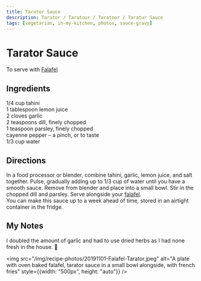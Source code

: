 ```yaml
---
title: Tarator Sauce
description: Tarator / Taratour / Taratoor / Taratur Sauce
tags: [vegetarian, in-my-kitchen, photos, sauce-gravy]
---
```


# Tarator Sauce

To serve with [Falafel](/docs/vegetarian/baked-falafel.md)

## Ingredients
1/4 cup tahini  
1 tablespoon lemon juice  
2 cloves garlic  
2 teaspoons dill, finely chopped  
1 teaspoon parsley, finely chopped  
cayenne pepper – a pinch, or to taste  
1/3 cup water

## Directions
In a food processor or blender, combine tahini, garlic, lemon juice, and salt together. Pulse, gradually adding up to 1/3 cup of water until you have a smooth sauce. Remove from blender and place into a small bowl. Stir in the chopped dill and parsley. Serve alongside your [falafel](/docs/vegetarian/baked-falafel.md).  
You can make this sauce up to a week ahead of time, stored in an airtight container in the fridge.

## My Notes
I doubled the amount of garlic and had to use dried herbs as I had none fresh in the house. 🙂

<img src="/img/recipe-photos/20191101-Falafel-Tarator.jpeg" alt="A plate with oven baked falafel, tarator sauce in a small bowl alongside, with french fries" style={{width: "500px", height: "auto"}} />
